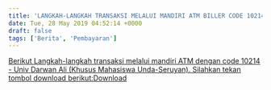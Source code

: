 ```yaml
---
title: 'LANGKAH-LANGKAH TRANSAKSI MELALUI MANDIRI ATM BILLER CODE 10214–UNIV DARWAN ALI (Khusus Mahasiswa Unda-Seruyan)'
date: Tue, 28 May 2019 04:52:14 +0000
draft: false
tags: ['Berita', 'Pembayaran']
---
```


[Berikut Langkah-langkah transaksi melalui mandiri ATM dengan code 10214 - Univ Darwan Ali (Khusus Mahasiswa Unda-Seruyan). Silahkan tekan tombol download berikut:](https://unda.ac.id/2/wp-content/uploads/2019/05/TAMPILAN-ATM-UNIVERSITAS-DARWAN-ALI-KRM-1.pdf)[Download](https://unda.ac.id/2/wp-content/uploads/2019/05/TAMPILAN-ATM-UNIVERSITAS-DARWAN-ALI-KRM-1.pdf)
